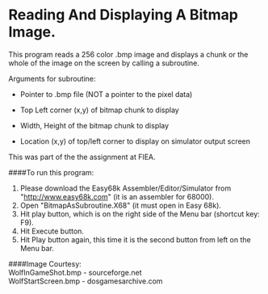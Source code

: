 # Reading And Displaying A Bitmap Image.
This program reads a 256 color .bmp image and displays a chunk or the whole of the image on the screen by calling a subroutine.

Arguments for subroutine:

 - Pointer to .bmp file (NOT a pointer to the pixel data)

 - Top Left corner (x,y) of bitmap chunk to display

 - Width, Height of the bitmap chunk to display

 - Location (x,y) of top/left corner to display on simulator output screen

This was part of the the assignment at FIEA.

####To run this program:  
1. Please download the Easy68k Assembler/Editor/Simulator from "http://www.easy68k.com" (it is an assembler for 68000).  
2. Open "BitmapAsSubroutine.X68" (it must open in Easy 68k).  
3. Hit play button, which is on the right side of the Menu bar (shortcut key: F9).  
4. Hit Execute button.  
5. Hit Play button again, this time it is the second button from left on the Menu bar.  

####Image Courtesy:  
WolfInGameShot.bmp - sourceforge.net  
WolfStartScreen.bmp - dosgamesarchive.com
